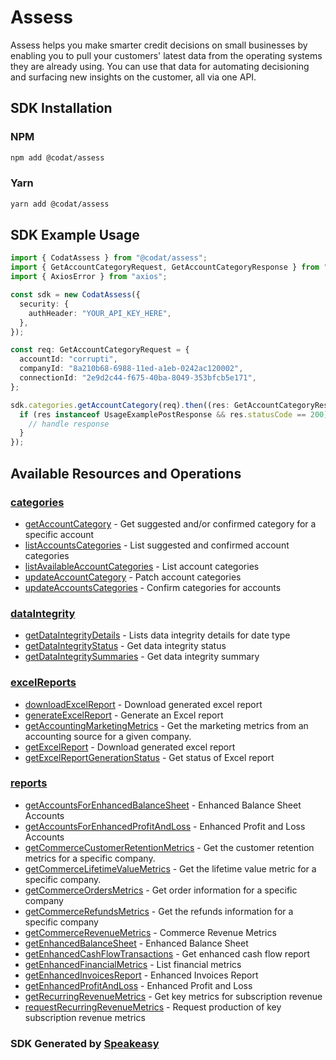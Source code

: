 # Assess

Assess helps you make smarter credit decisions on small businesses by enabling you to pull your customers' latest data from the operating systems they are already using.
You can use that data for automating decisioning and surfacing new insights on the customer, all via one API.

<!-- Start SDK Installation -->
## SDK Installation

### NPM

```bash
npm add @codat/assess
```

### Yarn

```bash
yarn add @codat/assess
```
<!-- End SDK Installation -->

## SDK Example Usage
<!-- Start SDK Example Usage -->
```typescript
import { CodatAssess } from "@codat/assess";
import { GetAccountCategoryRequest, GetAccountCategoryResponse } from "@codat/assess/dist/sdk/models/operations";
import { AxiosError } from "axios";

const sdk = new CodatAssess({
  security: {
    authHeader: "YOUR_API_KEY_HERE",
  },
});

const req: GetAccountCategoryRequest = {
  accountId: "corrupti",
  companyId: "8a210b68-6988-11ed-a1eb-0242ac120002",
  connectionId: "2e9d2c44-f675-40ba-8049-353bfcb5e171",
};

sdk.categories.getAccountCategory(req).then((res: GetAccountCategoryResponse | AxiosError) => {
  if (res instanceof UsageExamplePostResponse && res.statusCode == 200) {
    // handle response
  }
});
```
<!-- End SDK Example Usage -->

<!-- Start SDK Available Operations -->
## Available Resources and Operations


### [categories](docs/categories/README.md)

* [getAccountCategory](docs/categories/README.md#getaccountcategory) - Get suggested and/or confirmed category for a specific account
* [listAccountsCategories](docs/categories/README.md#listaccountscategories) - List suggested and confirmed account categories
* [listAvailableAccountCategories](docs/categories/README.md#listavailableaccountcategories) - List account categories
* [updateAccountCategory](docs/categories/README.md#updateaccountcategory) - Patch account categories
* [updateAccountsCategories](docs/categories/README.md#updateaccountscategories) - Confirm categories for accounts

### [dataIntegrity](docs/dataintegrity/README.md)

* [getDataIntegrityDetails](docs/dataintegrity/README.md#getdataintegritydetails) - Lists data integrity details for date type
* [getDataIntegrityStatus](docs/dataintegrity/README.md#getdataintegritystatus) - Get data integrity status
* [getDataIntegritySummaries](docs/dataintegrity/README.md#getdataintegritysummaries) - Get data integrity summary

### [excelReports](docs/excelreports/README.md)

* [downloadExcelReport](docs/excelreports/README.md#downloadexcelreport) - Download generated excel report
* [generateExcelReport](docs/excelreports/README.md#generateexcelreport) - Generate an Excel report
* [getAccountingMarketingMetrics](docs/excelreports/README.md#getaccountingmarketingmetrics) - Get the marketing metrics from an accounting source for a given company.
* [getExcelReport](docs/excelreports/README.md#getexcelreport) - Download generated excel report
* [getExcelReportGenerationStatus](docs/excelreports/README.md#getexcelreportgenerationstatus) - Get status of Excel report

### [reports](docs/reports/README.md)

* [getAccountsForEnhancedBalanceSheet](docs/reports/README.md#getaccountsforenhancedbalancesheet) - Enhanced Balance Sheet Accounts
* [getAccountsForEnhancedProfitAndLoss](docs/reports/README.md#getaccountsforenhancedprofitandloss) - Enhanced Profit and Loss Accounts
* [getCommerceCustomerRetentionMetrics](docs/reports/README.md#getcommercecustomerretentionmetrics) - Get the customer retention metrics for a specific company.
* [getCommerceLifetimeValueMetrics](docs/reports/README.md#getcommercelifetimevaluemetrics) - Get the lifetime value metric for a specific company.
* [getCommerceOrdersMetrics](docs/reports/README.md#getcommerceordersmetrics) - Get order information for a specific company
* [getCommerceRefundsMetrics](docs/reports/README.md#getcommercerefundsmetrics) - Get the refunds information for a specific company
* [getCommerceRevenueMetrics](docs/reports/README.md#getcommercerevenuemetrics) - Commerce Revenue Metrics
* [getEnhancedBalanceSheet](docs/reports/README.md#getenhancedbalancesheet) - Enhanced Balance Sheet
* [getEnhancedCashFlowTransactions](docs/reports/README.md#getenhancedcashflowtransactions) - Get enhanced cash flow report
* [getEnhancedFinancialMetrics](docs/reports/README.md#getenhancedfinancialmetrics) - List financial metrics
* [getEnhancedInvoicesReport](docs/reports/README.md#getenhancedinvoicesreport) - Enhanced Invoices Report
* [getEnhancedProfitAndLoss](docs/reports/README.md#getenhancedprofitandloss) - Enhanced Profit and Loss
* [getRecurringRevenueMetrics](docs/reports/README.md#getrecurringrevenuemetrics) - Get key metrics for subscription revenue
* [requestRecurringRevenueMetrics](docs/reports/README.md#requestrecurringrevenuemetrics) - Request production of key subscription revenue metrics
<!-- End SDK Available Operations -->

### SDK Generated by [Speakeasy](https://docs.speakeasyapi.dev/docs/using-speakeasy/client-sdks)

